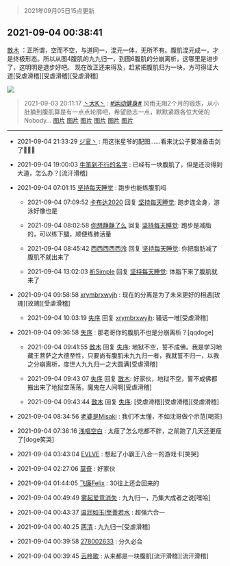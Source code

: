> 2021年09月05日15点更新
<link rel="stylesheet" href="https://cdn.jsdelivr.net/gh/taotie6/sampleJSON@main/css/photo_show.css">


 ## 2021-09-04 00:38:41 

 [㪚木](https://www.coolapk.com/feed/29748565?shareKey=ODZiMjUyZTM5YWI2NjEzMmNiNWU~) ：正所谓，空而不空，与道同一，混元一体，无所不有。腹肌混元成一，才是终极形态。所以从图4腹肌的九九归一，到图6腹肌的分崩离析，这哪里是进步了，这明明是退步好吧。
现在改正还来得及，赶紧把腹肌归为一块，方可得证大道[受虐滑稽][受虐滑稽][受虐滑稽] 

<div class="album">
<img class="img-item" src="http://image.coolapk.com/feed/2020/0324/15/1081091_da99f4cc_5819_1254@315x315.gif" />
</div>

> 2021-09-03 20:11:17 
> [丶大K丶](https://www.coolapk.com/feed/29742611?shareKey=NGQyOTU5ZWIwZDNkNjEzMmJmNDA~) : <a class="feed-link-tag" href="/t/运动健身?type=0">#运动健身#</a> 风雨无阻2个月的锻炼，从小肚腩到腹肌算是有一点点轮廓吧，希望励志一点，默默紧跟各位大佬的Nobody… 
[图片](http://image.coolapk.com/feed/2021/0903/19/519975_413c1537_7305_5565@1080x2400.jpeg)
[图片](http://image.coolapk.com/feed/2021/0901/22/519975_e7522664_7707_1474@1080x2400.jpeg)
[图片](http://image.coolapk.com/feed/2021/0901/22/519975_1bb9bc75_7707_1475@1080x2400.jpeg)
[图片](http://image.coolapk.com/feed/2021/0903/20/519975_6c0af029_1076_5931@627x470.jpeg)
[图片](http://image.coolapk.com/feed/2021/0711/23/519975_9a86b4dd_7313_1522@800x800.jpeg)
[图片](http://image.coolapk.com/feed/2021/0903/19/519975_2eece725_7305_5567@2494x3325.jpeg)

 ------- 

- 2021-09-04 21:33:29 [ジ衮丶](uid=494451) : 用这张星爷的配图……看来沈公子要准备击剑了🤺🤺🤺 

- 2021-09-04 19:00:03 [牛笔到不行的名字](uid=2374460) : 已经有一块腹肌了，但是还没得到大道，怎么办？[流汗滑稽] 

- 2021-09-04 07:01:15 [坚持每天睡觉](uid=3555808) : 跑步也能练腹肌吗 

    - 2021-09-04 07:09:52 [卡布达2020](uid=696546) 回复 [坚持每天睡觉](uid=3555808): 跑步连全身，游泳好像也是 

    - 2021-09-04 08:02:58 [你想静静了么](uid=788126) 回复 [坚持每天睡觉](uid=3555808): 跑步是减脂的，可以练下腿，顺便练肺活量 

    - 2021-09-04 08:45:42 [西西西西西泠](uid=3009916) 回复 [坚持每天睡觉](uid=3555808): 你把脂肪减了腹肌不就出来了 

    - 2021-09-04 13:02:03 [祈Simple](uid=614167) 回复 [坚持每天睡觉](uid=3555808): 体脂下来了腹肌就来了 

- 2021-09-04 09:58:58 [xrymbrxwyjh](uid=1710564) : 现在的分离是为了未来更好的相遇[玫瑰][玫瑰][受虐滑稽] 

    - 2021-09-04 10:03:19 [失序](uid=1009107) 回复 [xrymbrxwyjh](uid=1710564): 骚话一堆[受虐滑稽] 

- 2021-09-04 09:36:58 [失序](uid=1009107) : 那老哥你的腹肌不也是分崩离析？[qqdoge] 

    - 2021-09-04 09:41:55 [㪚木](uid=1081091) 回复 [失序](uid=1009107): 地狱不空，誓不成佛。我是学习地藏王菩萨之大德至性，只要尚有腹肌未九九归一者，我就誓不归一，以我之分崩离析，度世人九九归一之大圆满[受虐滑稽] 

    - 2021-09-04 09:43:07 [失序](uid=1009107) 回复 [㪚木](uid=1081091): 好家伙，地狱不空，誓不成佛都搬出来了地狱空荡荡，魔鬼在人间啊[受虐滑稽] 

    - 2021-09-04 09:43:44 [㪚木](uid=1081091) 回复 [失序](uid=1009107): [受虐滑稽][受虐滑稽][受虐滑稽] 

- 2021-09-04 08:34:56 [老婆是Misaki](uid=808215) : 我们不太懂，不如沈哥做个示范[喝茶] 

- 2021-09-04 07:36:16 [浅唱空白](uid=758612) : 太瘦了怎么吃都不胖，之前跑了几天还更瘦了[doge笑哭] 

- 2021-09-04 03:43:04 [EVLVE](uid=624501) : 想起了小霸王八合一的游戏卡[笑哭] 

- 2021-09-04 02:27:06 [莫奇](uid=131936) : 好家伙 

- 2021-09-04 01:44:05 [飞廉Felix](uid=900024) : 30往上还会回来的 

- 2021-09-04 00:49:49 [雾起爱意消失](uid=1165437) : 九九归一，乃集大成者之说[嘿哈] 

- 2021-09-04 00:43:37 [温润如玉l至善若水](uid=1713789) : 超强六合一 

- 2021-09-04 00:40:25 [两清](uid=917032) : 九九归一[受虐滑稽] 

- 2021-09-04 00:39:58 [278002633](uid=130056) : 分久必合 

- 2021-09-04 00:39:45 [云柊歌](uid=2785384) : 从来都是一块腹肌[流汗滑稽][流汗滑稽] 

